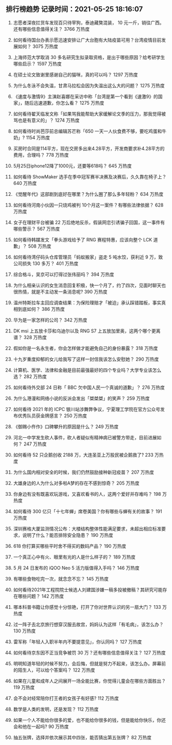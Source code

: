 
## 排行榜趋势 记录时间：2021-05-25 18:16:07
  
  1. 志愿者深夜拦货车发现百只待宰狗，泰迪藏獒混装， 10 元一斤，销往广西。还有哪些信息值得关注？ 3766 万热度
    
  2. 如何看待国台办表示愿迅速安排让广大台胞有大陆疫苗可用？台湾疫情目前发展如何？ 3075 万热度
    
  3. 上海师范大学取消 30 多名研究生拟录取资格，是出于哪些原因？给考研学生哪些启示？ 1597 万热度
    
  4. 在硕士论文致谢里感谢自己的猫咪，真的可以吗？ 1297 万热度
    
  5. 为什么冬泳不会失温，甘肃马拉松会因为失温出这么大的问题？ 1275 万热度
    
  6. 《速度与激情9》主演赵喜娜在采访中称「台湾是第一个看到《速激9》的国家」，随后迅速道歉，你怎么看？ 1275 万热度
    
  7. 如何看待翟天临发文称「如果骂我能帮助大家缓解论文季的压力，那我觉得被骂也是有意义的」？ 1274 万热度
    
  8. 如何看待时尚芭莎前总编辑苏芒称「650 一天一人伙食费不够，要吃鸡蛋和牛奶」? 1154 万热度
    
  9. 买房时合同是114平方，现在交房多出来4.28平方，开发商要求补4.28平方的费用，合理吗？ 778 万热度
    
  10. 5月25日iphone12降了1000元，还要等618吗？ 645 万热度
    
  11. 如何看待 ShowMaker 选手在季中冠军赛半决赛及决赛后，久久靠在椅子上？ 640 万热度
    
  12. 《觉醒年代》这部剧到底好在哪里？为什么圈了那么多年轻粉？ 634 万热度
    
  13. 如何看待河南小伙因一只烧鸡被判 10个月这一案件？有哪些法律依据？ 628 万热度
    
  14. 女子在理财平台被骗 22 万后绝地反杀，假装网恋引诱骗子回国，这一事件有哪些警示？ 567 万热度
    
  15. 如何看待韩媒发文「拳头游戏给予了 RNG 赛程特惠，应该向整个 LCK 道歉」？ 508 万热度
    
  16. 如何看待湾仔码头仓库管理员「蚂蚁搬家」盗走 5 吨水饺，获利近 9 万，致公司损失 130 多万？ 401 万热度
    
  17. 综合格斗，吴京可以打得过张伟丽吗？ 394 万热度
    
  18. 为什么相亲认识的女生消息回复积极，快一个月了，约了四次，见面时聊天也很热情，就是不主动发一条消息呢? 390 万热度
    
  19. 温州特斯拉车主回应调查结果：为保险理赔才「被迫」承认踩错踏板，事实真相到底如何？ 386 万热度
    
  20. 华为是一家怎样的公司？ 342 万热度
    
  21. DK msi 上五放卡莎和乌迪尔以及 RNG S7 上五放加里奥，这两个哪个更离谱？ 328 万热度
    
  22. 假如你是一名永生者，你会怎样做才能避免自己的身份暴露？ 318 万热度
    
  23. 十九岁重度抑郁的女儿给我写了这样一封信我该怎么安慰她？ 290 万热度
    
  24. 计算机、医学、法律和金融是目前最强最好的四个专业吗？大学专业该怎么选？ 282 万热度
    
  25. 如何看待外交部 24 日称「 BBC 欠中国人民一个真诚的道歉」？ 276 万热度
    
  26. 为什么港漫和网络小说的反派会发出「桀桀桀」的笑声？ 259 万热度
    
  27. 如何看待 2021 年的 ICPC 银川站涉舞弊争议，宁夏理工学院在官方公众号发布优秀队员获金牌感言？ 250 万热度
    
  28. 《御赐小仵作》口碑攀升的原因是什么？ 249 万热度
    
  29. 河北一中学发生砍人事件，砍人者疑似有精神病已被警方带走，目前进展如何？ 247 万热度
    
  30. 如何看待 52 只企鹅创收 2188 万，大连圣亚上万股民被企鹅救了? 233 万热度
    
  31. 为什么国内相对安全的时候，我们仍然鼓励接种新冠疫苗？ 207 万热度
    
  32. 大雄身边的人为什么对多啦A梦的存在不感到惊奇？ 205 万热度
    
  33. 你身边有没有既喜欢玩游戏，又喜欢看书的人，这两个爱好并存难吗？ 198 万热度
    
  34. 如何看待 300 亿只「十七年蝉」席卷美国？你有哪些与蝉有关的故事？ 191 万热度
    
  35. 深圳赛格大厦监测情况公布：大楼结构整体性能满足要求，未超出相应标准要求，说明了什么？能否排除安全隐患？ 190 万热度
    
  36. 618 你打算买哪些平时舍不得买的数码产品？ 190 万热度
    
  37. 一个真正心中有火、眼里有光的人是什么样子的？ 189 万热度
    
  38. 5 月 24 日发布的 iQOO Neo 5 活力版值得入手吗？ 146 万热度
    
  39. 有哪些食物吃完一次，就念念不忘？ 145 万热度
    
  40. 如何看待2021年工程院院士候选人刘建国涉嫌一稿多投被撤稿？其研究可能存在哪些问题？ 142 万热度
    
  41. 哪本科普书籍让你感觉十分惊艳，打开了你对世界认识的另一扇大门？ 133 万热度
    
  42. 过一阵子去北京旅行想穿汉服去故宫，妈妈认为这样「有毛病」，该怎么办？ 130 万热度
    
  43. 雷军称「年轻人入职半年内不要提意见」，你认同吗？ 127 万热度
    
  44. 如何看待京东因不正当竞争被罚 30 万？还有哪些信息值得关注？ 127 万热度
    
  45. 明明知道年轻的时候不努力，会后悔，但就是努力不起来，该怎么办。屏幕前的陌生人，可以给个答案吗？ 122 万热度
    
  46. 如果在儿童和成年人之间展开一场全能比赛，你觉得儿童会在哪些方面胜出？ 119 万热度
    
  47. 会不会对经常陪你打王者的女孩子有好感? 112 万热度
    
  48. 数学是人类的发明，还是发现？ 112 万热度
    
  49. 如果一个人不能给你很多的爱，也不能给你很多的钱，但是能给你快乐，你还会和他在一起吗? 90 万热度
    
  50. 抽五张牌，选择并依次展示其中四张，能否猜出第五张牌？ 82 万热度
    